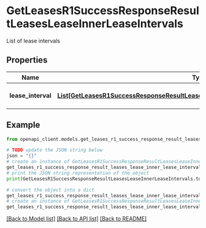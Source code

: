 # GetLeasesR1SuccessResponseResultLeasesLeaseInnerLeaseIntervals

List of lease intervals

## Properties

Name | Type | Description | Notes
------------ | ------------- | ------------- | -------------
**lease_interval** | [**List[GetLeasesR1SuccessResponseResultLeasesLeaseInnerLeaseIntervalsLeaseIntervalInner]**](GetLeasesR1SuccessResponseResultLeasesLeaseInnerLeaseIntervalsLeaseIntervalInner.md) | Array of lease intervals | 

## Example

```python
from openapi_client.models.get_leases_r1_success_response_result_leases_lease_inner_lease_intervals import GetLeasesR1SuccessResponseResultLeasesLeaseInnerLeaseIntervals

# TODO update the JSON string below
json = "{}"
# create an instance of GetLeasesR1SuccessResponseResultLeasesLeaseInnerLeaseIntervals from a JSON string
get_leases_r1_success_response_result_leases_lease_inner_lease_intervals_instance = GetLeasesR1SuccessResponseResultLeasesLeaseInnerLeaseIntervals.from_json(json)
# print the JSON string representation of the object
print(GetLeasesR1SuccessResponseResultLeasesLeaseInnerLeaseIntervals.to_json())

# convert the object into a dict
get_leases_r1_success_response_result_leases_lease_inner_lease_intervals_dict = get_leases_r1_success_response_result_leases_lease_inner_lease_intervals_instance.to_dict()
# create an instance of GetLeasesR1SuccessResponseResultLeasesLeaseInnerLeaseIntervals from a dict
get_leases_r1_success_response_result_leases_lease_inner_lease_intervals_from_dict = GetLeasesR1SuccessResponseResultLeasesLeaseInnerLeaseIntervals.from_dict(get_leases_r1_success_response_result_leases_lease_inner_lease_intervals_dict)
```
[[Back to Model list]](../README.md#documentation-for-models) [[Back to API list]](../README.md#documentation-for-api-endpoints) [[Back to README]](../README.md)


